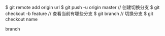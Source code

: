 $ git remote add origin url
$ git push -u origin master
// 创建切换分支
$ git checkout -b feature
// 查看当前有哪些分支
$ git branch
// 切换分支
$ git checkout name

branch

